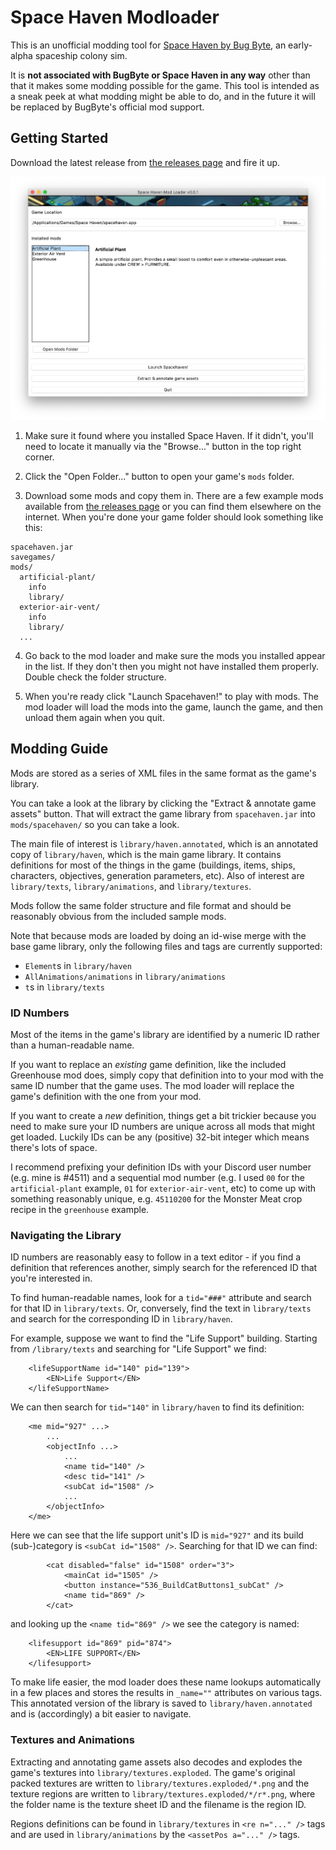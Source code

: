 # Space Haven Modloader

This is an unofficial modding tool for [Space Haven by Bug Byte](http://bugbyte.fi/spacehaven/), an early-alpha spaceship colony sim.

It is **not associated with BugByte or Space Haven in any way** other than that it makes some modding possible for the game. This tool is intended as a sneak peek at what modding might be able to do, and in the future it will be replaced by BugByte's official mod support.


## Getting Started

Download the latest release from [the releases page](https://github.com/anatarist/spacehaven-modloader/releases) and fire it up.

![Screenshot](/screenshot.png?raw=true)

1. Make sure it found where you installed Space Haven. If it didn't, you'll need to locate it manually via the "Browse..." button in the top right corner.

2. Click the "Open Folder..." button to open your game's `mods` folder.

3. Download some mods and copy them in. There are a few example mods available from [the releases page](https://github.com/anatarist/spacehaven-modloader/releases) or you can find them elsewhere on the internet. When you're done your game folder should look something like this:

```
spacehaven.jar
savegames/
mods/
  artificial-plant/
    info
    library/
  exterior-air-vent/
    info
    library/
  ...
```

4. Go back to the mod loader and make sure the mods you installed appear in the list. If they don't then you might not have installed them properly. Double check the folder structure.

5. When you're ready click "Launch Spacehaven!" to play with mods. The mod loader will load the mods into the game, launch the game, and then unload them again when you quit.


## Modding Guide

Mods are stored as a series of XML files in the same format as the game's library.

You can take a look at the library by clicking the "Extract & annotate game assets" button. That will extract the game library from `spacehaven.jar` into `mods/spacehaven/` so you can take a look.

The main file of interest is `library/haven.annotated`, which is an annotated copy of `library/haven`, which is the main game library. It contains definitions for most of the things in the game (buildings, items, ships, characters, objectives, generation parameters, etc). Also of interest are `library/texts`, `library/animations`, and `library/textures`.

Mods follow the same folder structure and file format and should be reasonably obvious from the included sample mods.

Note that because mods are loaded by doing an id-wise merge with the base game library, only the following files and tags are currently supported:
- `Element`s in `library/haven`
- `AllAnimations/animations` in `library/animations`
- `t`s in `library/texts`


### ID Numbers

Most of the items in the game's library are identified by a numeric ID rather than a human-readable name.

If you want to replace an *existing* game definition, like the included Greenhouse mod does, simply copy that definition into to your mod with the same ID number that the game uses. The mod loader will replace the game's definition with the one from your mod.

If you want to create a *new* definition, things get a bit trickier because you need to make sure your ID numbers are unique across all mods that might get loaded. Luckily IDs can be any (positive) 32-bit integer which means there's lots of space.

I recommend prefixing your definition IDs with your Discord user number (e.g. mine is #4511) and a sequential mod number (e.g. I used `00` for the `artificial-plant` example, `01` for `exterior-air-vent`, etc) to come up with something reasonably unique, e.g. `45110200` for the Monster Meat crop recipe in the `greenhouse` example.


### Navigating the Library

ID numbers are reasonably easy to follow in a text editor - if you find a definition that references another, simply search for the referenced ID that you're interested in.

To find human-readable names, look for a `tid="###"` attribute and search for that ID in `library/texts`. Or, conversely, find the text in `library/texts` and search for the corresponding ID in `library/haven`.

For example, suppose we want to find the "Life Support" building. Starting from `/library/texts` and searching for "Life Support" we find:

```
    <lifeSupportName id="140" pid="139">
        <EN>Life Support</EN>
    </lifeSupportName>
```

We can then search for `tid="140"` in `library/haven` to find its definition:
```
    <me mid="927" ...>
        ...
        <objectInfo ...>
            ...
            <name tid="140" />
            <desc tid="141" />
            <subCat id="1508" />
            ...
        </objectInfo>
    </me>
```

Here we can see that the life support unit's ID is `mid="927"` and its build (sub-)category is `<subCat id="1508" />`. Searching for that ID we can find:

```
        <cat disabled="false" id="1508" order="3">
            <mainCat id="1505" />
            <button instance="536_BuildCatButtons1_subCat" />
            <name tid="869" />
        </cat>
```

and looking up the `<name tid="869" />` we see the category is named:

```
    <lifesupport id="869" pid="874">
        <EN>LIFE SUPPORT</EN>
    </lifesupport>
```

To make life easier, the mod loader does these name lookups automatically in a few places and stores the results in `_name=""` attributes on various tags. This annotated version of the library is saved to `library/haven.annotated` and is (accordingly) a bit easier to navigate.


### Textures and Animations

Extracting and annotating game assets also decodes and explodes the game's textures into `library/textures.exploded`. The game's original packed textures are written to `library/textures.exploded/*.png` and the texture regions are written to `library/textures.exploded/*/r*.png`, where the folder name is the texture sheet ID and the filename is the region ID.

Regions definitions can be found in `library/textures` in `<re n="..." />` tags and are used in `library/animations` by the `<assetPos a="..." />` tags.
